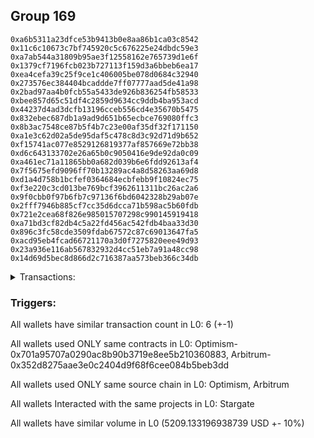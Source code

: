 ## Group 169

```0xac18ee009685cb6f9c7b20c61ab4626f9586bc2e
0xa6b5311a23dfce53b9413b0e8aa86b1ca03c8542
0x11c6c10673c7bf745920c5c676225e24dbdc59e3
0xa7ab544a31809b95ae3f12558162e765739d1e6f
0x1379cf7196fcb023b727113f159d3a6bbeb6ea17
0xea4cefa39c25f9ce1c406005be078d0684c32940
0x273576ec384404bcaddde7ff07777aad5de41a98
0x2bad97aa4b0fcb55a5433de926b836254fb58533
0xbee857d65c51df4c2859d9634cc9ddb4ba953acd
0x44237d4ad3dcfb13196cceb556cd4e35670b5475
0x832ebec687db1a9ad9d651b65ecbce769080ffc3
0x8b3ac7548ce87b5f4b7c23e00af35df32f171150
0xa1e3c62d02a5de95daf5c478c8d3c92d71d9b652
0xf15741ac077e8529126819377af857669e72bb38
0xd6c643133702e26a65b0c9050416e9de92da0c09
0xa461ec71a11865bb0a682d039b6e6fdd92613af4
0x7f5675efd9096ff70b13289ac4a8d58263aa69d8
0xd1a4d758b1bcfef0364684ecbfebb9f10824ec75
0xf3e220c3cd013be769bcf3962611311bc26ac2a6
0x9f0cbb0f97b6fb7c97136f6bd6042328b29ab07e
0x2fff7946b885cf7cc35d6dcca71b598ac5b60fdb
0x721e2cea68f826e985015707298c990145919418
0xa71bd3cf82db4c5a22fd456ac542fdb4baa33d30
0x896c3fc58cde3509fdab67572c87c69013647fa5
0xacd95eb4fcad66721170a3d0f7275820eee49d93
0x23a936e116ab567832932d4cc51eb7a91a48cc98
0x14d69d5bec8d866d2c716387aa573beb366c34db
```
<details>
<summary>Transactions:</summary>

Hashes: 

Wallet: 0xac18ee009685cb6f9c7b20c61ab4626f9586bc2e

       Hash: 0xd638a086074e1be15432ed496551f80e76c6d51cba5961a0bab68d7527fbaa2e
         - source chain: Optimism
         - destination chain: Arbitrum
         - project: Stargate
         - contract: 0x701a95707a0290ac8b90b3719e8ee5b210360883
         - value USD: 1233.402521094
       Hash: 0xee908d13c97acc3295d3d136a8340f16401be3689a9f8fd3caee92945e16e496
         - source chain: Optimism
         - destination chain: Polygon
         - project: Stargate
         - contract: 0x701a95707a0290ac8b90b3719e8ee5b210360883
         - value USD: 1148.744646684
       Hash: 0x1df433ee23c978375fd4cce024a34162eae8ee8c97bd949358b3a6d8dad070bc
         - source chain: Optimism
         - destination chain: Avalanche
         - project: Stargate
         - contract: 0x701a95707a0290ac8b90b3719e8ee5b210360883
         - value USD: 1029.949247931
       Hash: 0x445214419e81d87c23691ab51a2b4d7f3c3a48e113790cbbab7fc7a9ecbe5f0a
         - source chain: Arbitrum
         - destination chain: Avalanche
         - project: Stargate
         - contract: 0x352d8275aae3e0c2404d9f68f6cee084b5beb3dd
         - value USD: 940.492897483
       Hash: 0xfe0bde8b391c0d1eab4375eb93be01bb3a8ad825a16689ae0fc1b62857edb591
         - source chain: Arbitrum
         - destination chain: Polygon
         - project: Stargate
         - contract: 0x352d8275aae3e0c2404d9f68f6cee084b5beb3dd
         - value USD: 856.523613463
       Hash: 0xb748f5a07992ade3123a29816dd8f97b6bf5b48847a7a620e907d947a0629c49
         - source chain: Arbitrum
         - destination chain: Linea
         - project: Stargate
         - contract: 0x352d8275aae3e0c2404d9f68f6cee084b5beb3dd
         - value USD: 0.02027028374
Wallet: 0xa6b5311a23dfce53b9413b0e8aa86b1ca03c8542

       Hash:0x507ead40c61ff75ca7dc957ed9adaf38b0d5740b4c0f1e39ddf68156276395a1
         - source chain: Optimism
         - destination chain: Arbitrum
         - project: Stargate
         - contract: 0x701a95707a0290ac8b90b3719e8ee5b210360883
         - value USD: 1232.403005275
       Hash:0x6099073d6c8259b69109c41172515ff9be5e3455bd6dc00bd1fe7aab4c06181a
         - source chain: Optimism
         - destination chain: Polygon
         - project: Stargate
         - contract: 0x701a95707a0290ac8b90b3719e8ee5b210360883
         - value USD: 1147.717365927
       Hash:0x174e5ed2b0b867b1ee946ef1fefc556994fde6ba553bc8c46782995ae40d8419
         - source chain: Optimism
         - destination chain: Avalanche
         - project: Stargate
         - contract: 0x701a95707a0290ac8b90b3719e8ee5b210360883
         - value USD: 1028.93253316
       Hash:0xcfbf20e87ce53953d240b429d149c8acd3f37b1f21c19c771f2492d87e75fca7
         - source chain: Arbitrum
         - destination chain: Avalanche
         - project: Stargate
         - contract: 0x352d8275aae3e0c2404d9f68f6cee084b5beb3dd
         - value USD: 940.492897483
       Hash:0xaa0996934b6ef42e88ce12257d69daf8ccf084ecf3dc72f2f9a80db44cb5770c
         - source chain: Arbitrum
         - destination chain: Polygon
         - project: Stargate
         - contract: 0x352d8275aae3e0c2404d9f68f6cee084b5beb3dd
         - value USD: 856.523613463
       Hash:0x1e54c84b65cb39406e83ec3cbac463fd18d6d71bd610a2ede8cee18360747316
         - source chain: Arbitrum
         - destination chain: Linea
         - project: Stargate
         - contract: 0x352d8275aae3e0c2404d9f68f6cee084b5beb3dd
         - value USD: 0.02027028374
Wallet: 0x11c6c10673c7bf745920c5c676225e24dbdc59e3

       Hash:0x75650db99d09d7615d985ccf69be62415ff1a7c5c4a7221591f2a0e061ab476e
         - source chain: Optimism
         - destination chain: Arbitrum
         - project: Stargate
         - contract: 0x701a95707a0290ac8b90b3719e8ee5b210360883
         - value USD: 1231.403489455
       Hash:0x8b331399171bab3a5ee95010c8cd5e4003961f38f146a9b3c2c863866a86e637
         - source chain: Optimism
         - destination chain: Polygon
         - project: Stargate
         - contract: 0x701a95707a0290ac8b90b3719e8ee5b210360883
         - value USD: 1146.707045655
       Hash:0x5740011e755d3b8bc6ead3b57a953710ca641add875fcda27b41e39abbe5b3bf
         - source chain: Optimism
         - destination chain: Avalanche
         - project: Stargate
         - contract: 0x701a95707a0290ac8b90b3719e8ee5b210360883
         - value USD: 1027.920191816
       Hash:0xcbcdd742196ba41f6d9d0e8d44861f4adb306f89b38c92ca1bdcc949f3693584
         - source chain: Arbitrum
         - destination chain: Avalanche
         - project: Stargate
         - contract: 0x352d8275aae3e0c2404d9f68f6cee084b5beb3dd
         - value USD: 939.493436381
       Hash:0x08aa89f06c01f2e1bf0bfb4b117443ab621976aee4cab884fcaa3117046dd96e
         - source chain: Arbitrum
         - destination chain: Polygon
         - project: Stargate
         - contract: 0x352d8275aae3e0c2404d9f68f6cee084b5beb3dd
         - value USD: 855.52416934
       Hash:0x326f9ba7d68318482f9444d063c2b5505ee7c5f8a5e121ef517f7a0cce38d593
         - source chain: Arbitrum
         - destination chain: Linea
         - project: Stargate
         - contract: 0x352d8275aae3e0c2404d9f68f6cee084b5beb3dd
         - value USD: 0.02027028374
Wallet: 0xa7ab544a31809b95ae3f12558162e765739d1e6f

       Hash:0xfca2c498d233c15ee93b26b307ab733ab3edc0b17580682523901a42655f5b3b
         - source chain: Optimism
         - destination chain: Arbitrum
         - project: Stargate
         - contract: 0x701a95707a0290ac8b90b3719e8ee5b210360883
         - value USD: 1230.403973636
       Hash:0x1d8cedc393552963aad498070ff6f8bd8558018cb2895915ed5faf5789bf4aca
         - source chain: Optimism
         - destination chain: Polygon
         - project: Stargate
         - contract: 0x701a95707a0290ac8b90b3719e8ee5b210360883
         - value USD: 1148.707179784
       Hash:0x5531553fd7f3de4435fd47a064cab7a394906137461da033379f482dfbbeb7cc
         - source chain: Optimism
         - destination chain: Avalanche
         - project: Stargate
         - contract: 0x701a95707a0290ac8b90b3719e8ee5b210360883
         - value USD: 1026.908161431
       Hash:0x556451cce63f65c56dddb8bc00cd1834b6c9df44318bbb3c310fa58f7835c78a
         - source chain: Arbitrum
         - destination chain: Avalanche
         - project: Stargate
         - contract: 0x352d8275aae3e0c2404d9f68f6cee084b5beb3dd
         - value USD: 938.493975278
       Hash:0x69f5744769b733ba30f4a1d48a26d84266e749ab1155e09631256b33d0cfd062
         - source chain: Arbitrum
         - destination chain: Polygon
         - project: Stargate
         - contract: 0x352d8275aae3e0c2404d9f68f6cee084b5beb3dd
         - value USD: 854.524725217
       Hash:0xb2e73a0fa8dbfab0e4dd324e1f961232179ec68d58b5ea48a3e09a6ebdc35a3e
         - source chain: Arbitrum
         - destination chain: Linea
         - project: Stargate
         - contract: 0x352d8275aae3e0c2404d9f68f6cee084b5beb3dd
         - value USD: 0.02027028374
Wallet: 0x1379cf7196fcb023b727113f159d3a6bbeb6ea17

       Hash:0x80416627369dd8e0d5d00d46caf88606adc2dddd0000bf7a18f82f192b037f75
         - source chain: Optimism
         - destination chain: Arbitrum
         - project: Stargate
         - contract: 0x701a95707a0290ac8b90b3719e8ee5b210360883
         - value USD: 1229.404457817
       Hash:0xf8d9d8395822cd8013a39bc97e9958d6204ced1ad35a1708863536864fe6f2b4
         - source chain: Optimism
         - destination chain: Polygon
         - project: Stargate
         - contract: 0x701a95707a0290ac8b90b3719e8ee5b210360883
         - value USD: 1146.668465975
       Hash:0xf62da53b078752f0a3e708cf6603ebd630f9dc464274dd8c736074ae420ac5e1
         - source chain: Optimism
         - destination chain: Avalanche
         - project: Stargate
         - contract: 0x701a95707a0290ac8b90b3719e8ee5b210360883
         - value USD: 1025.892201561
       Hash:0xd95a84b7c9b084e2745b96e3ed5bc0be537def8e1fa9b976d6f32adc93bad010
         - source chain: Arbitrum
         - destination chain: Avalanche
         - project: Stargate
         - contract: 0x352d8275aae3e0c2404d9f68f6cee084b5beb3dd
         - value USD: 938.493975278
       Hash:0xf551f87ce76c2263982cd0adc7f3588fe9b66135d145ff26588793f9591c8367
         - source chain: Arbitrum
         - destination chain: Polygon
         - project: Stargate
         - contract: 0x352d8275aae3e0c2404d9f68f6cee084b5beb3dd
         - value USD: 854.524725217
       Hash:0x268c89a55b96a9ff940e5e003060077e30d890ce1ec3f750c4ba838620f4617b
         - source chain: Arbitrum
         - destination chain: Linea
         - project: Stargate
         - contract: 0x352d8275aae3e0c2404d9f68f6cee084b5beb3dd
         - value USD: 0.02027028374
Wallet: 0xea4cefa39c25f9ce1c406005be078d0684c32940

       Hash:0x3fa3d896b8f8eb258c21c335ea124cb64701ffb92e77d5b5dfd0d4a0f659c630
         - source chain: Optimism
         - destination chain: Arbitrum
         - project: Stargate
         - contract: 0x701a95707a0290ac8b90b3719e8ee5b210360883
         - value USD: 1229.404457817
       Hash:0xad319d40e4c2a2c042e0b766893e2d61e44a2dc6b018e981aa551835c0cd2acf
         - source chain: Optimism
         - destination chain: Polygon
         - project: Stargate
         - contract: 0x701a95707a0290ac8b90b3719e8ee5b210360883
         - value USD: 1145.653031439
       Hash:0xa818669450cb40ae7dc7d35ab379e5989c2fc891461a8c08fa6fd3ac65406df4
         - source chain: Optimism
         - destination chain: Avalanche
         - project: Stargate
         - contract: 0x701a95707a0290ac8b90b3719e8ee5b210360883
         - value USD: 1024.865673075
       Hash:0x3648161b45970ebd1ea5926f66492352afe90264835cb442b710a64ac0ab9e71
         - source chain: Arbitrum
         - destination chain: Avalanche
         - project: Stargate
         - contract: 0x352d8275aae3e0c2404d9f68f6cee084b5beb3dd
         - value USD: 937.494514175
       Hash:0xffbd92c107e508569da4bda7a7a4e7ce175255c2392af76a81e40ed24898e263
         - source chain: Arbitrum
         - destination chain: Polygon
         - project: Stargate
         - contract: 0x352d8275aae3e0c2404d9f68f6cee084b5beb3dd
         - value USD: 853.525281094
       Hash:0x1f331f9dccbf66f17cd2a9423cca8ae847e63be0191ad29695aa7fcccf62abf9
         - source chain: Arbitrum
         - destination chain: Linea
         - project: Stargate
         - contract: 0x352d8275aae3e0c2404d9f68f6cee084b5beb3dd
         - value USD: 0.02027028374
Wallet: 0x273576ec384404bcaddde7ff07777aad5de41a98

       Hash:0x03532b3e97f985c5422402465303ab9f3530513ae17179a0470bc360baa5cb88
         - source chain: Optimism
         - destination chain: Arbitrum
         - project: Stargate
         - contract: 0x701a95707a0290ac8b90b3719e8ee5b210360883
         - value USD: 1228.404941997
       Hash:0x0f59bd8c6c176ad27f13e7703df58493131887f8801de69f3ce24b5f0844abae
         - source chain: Optimism
         - destination chain: Polygon
         - project: Stargate
         - contract: 0x701a95707a0290ac8b90b3719e8ee5b210360883
         - value USD: 1144.619451253
       Hash:0x701c014e561962ff6b7631a8482ced9ec3c2b4cd1538b9479a542ca7d552bfff
         - source chain: Optimism
         - destination chain: Avalanche
         - project: Stargate
         - contract: 0x701a95707a0290ac8b90b3719e8ee5b210360883
         - value USD: 1023.853526706
       Hash:0xe5807a73c216891e5c4825833925ed8de4f3a2f42108b6902312dce562071be4
         - source chain: Arbitrum
         - destination chain: Avalanche
         - project: Stargate
         - contract: 0x352d8275aae3e0c2404d9f68f6cee084b5beb3dd
         - value USD: 936.452517472
       Hash:0x88e3ab0cefb47dea4742417ca563df2df2483a789654d0ccf191f5178bfd034e
         - source chain: Arbitrum
         - destination chain: Polygon
         - project: Stargate
         - contract: 0x352d8275aae3e0c2404d9f68f6cee084b5beb3dd
         - value USD: 852.430801314
       Hash:0x36349b0f3afa5cfa991305e259277f6d9080d0e79e9d6ebd3d8835c0d1baea09
         - source chain: Arbitrum
         - destination chain: Linea
         - project: Stargate
         - contract: 0x352d8275aae3e0c2404d9f68f6cee084b5beb3dd
         - value USD: 0.02027028374
Wallet: 0x2bad97aa4b0fcb55a5433de926b836254fb58533

       Hash:0x343e341c6d21ee61418d43770d56cedbd0bc127178568373188a312d15ccb3c0
         - source chain: Optimism
         - destination chain: Arbitrum
         - project: Stargate
         - contract: 0x701a95707a0290ac8b90b3719e8ee5b210360883
         - value USD: 1227.405426178
       Hash:0x1640435552ce8bd91100676be94a6320dcb1e2f6fee0747130877d46cd2073e4
         - source chain: Optimism
         - destination chain: Polygon
         - project: Stargate
         - contract: 0x701a95707a0290ac8b90b3719e8ee5b210360883
         - value USD: 1142.590706523
       Hash:0x800d21ca564c2d6bc675aed801e175906cba7138d52b2d0b03b5b5964a1df7fb
         - source chain: Optimism
         - destination chain: Avalanche
         - project: Stargate
         - contract: 0x701a95707a0290ac8b90b3719e8ee5b210360883
         - value USD: 1022.840865403
       Hash:0xaaf4270b49493b11aa6320dc49c0fac613c7a2731b9142cc75fd6193f6b72e19
         - source chain: Arbitrum
         - destination chain: Avalanche
         - project: Stargate
         - contract: 0x352d8275aae3e0c2404d9f68f6cee084b5beb3dd
         - value USD: 936.445534046
       Hash:0xa4969a361f8682645899ed23e5e924d2237e22b2c090a18964ce78748d2cb21d
         - source chain: Arbitrum
         - destination chain: Polygon
         - project: Stargate
         - contract: 0x352d8275aae3e0c2404d9f68f6cee084b5beb3dd
         - value USD: 852.430801314
       Hash:0x85d15a9c50b23a52337cc8486c54e50ba97ca4761cf43016e4e5022418262b38
         - source chain: Arbitrum
         - destination chain: Base
         - project: Stargate
         - contract: 0x352d8275aae3e0c2404d9f68f6cee084b5beb3dd
         - value USD: 0.02027028374
Wallet: 0xbee857d65c51df4c2859d9634cc9ddb4ba953acd

       Hash:0x60a600ce1bdc2748994d1d0cd90d3cf48e333189c88763acfe2929236374dcdf
         - source chain: Optimism
         - destination chain: Arbitrum
         - project: Stargate
         - contract: 0x701a95707a0290ac8b90b3719e8ee5b210360883
         - value USD: 1226.405910359
       Hash:0xbe92ef9a995baf4d1380f40cba56f95b2cd3c3e75e6ccd9763bfe68f5b27394e
         - source chain: Optimism
         - destination chain: Polygon
         - project: Stargate
         - contract: 0x701a95707a0290ac8b90b3719e8ee5b210360883
         - value USD: 1141.550025474
       Hash:0xd70e14ca87e3cd617b462dfe8727b83830f0e27f28e2b1b3fe251184bc5326ce
         - source chain: Optimism
         - destination chain: Avalanche
         - project: Stargate
         - contract: 0x701a95707a0290ac8b90b3719e8ee5b210360883
         - value USD: 1021.806274975
       Hash:0xb2588429d14bd43aef981a292c170c19519cd073f447aab87dcd9fb057d93c20
         - source chain: Arbitrum
         - destination chain: Avalanche
         - project: Stargate
         - contract: 0x352d8275aae3e0c2404d9f68f6cee084b5beb3dd
         - value USD: 935.443469784
       Hash:0xe220380372ea668435a429f5b556ed606529020a8613eef09938c173c762b5a7
         - source chain: Arbitrum
         - destination chain: Polygon
         - project: Stargate
         - contract: 0x352d8275aae3e0c2404d9f68f6cee084b5beb3dd
         - value USD: 851.431468604
       Hash:0x24fb5610dab1e749e1cd34822219737d0cb5062f6a96afef1508f1f7618377a7
         - source chain: Arbitrum
         - destination chain: Base
         - project: Stargate
         - contract: 0x352d8275aae3e0c2404d9f68f6cee084b5beb3dd
         - value USD: 0.02027028374
Wallet: 0x44237d4ad3dcfb13196cceb556cd4e35670b5475

       Hash:0xf666abce5dc687a9dae9b19a06cd88d99bca4243f2202ec7e1918ec15f364a3e
         - source chain: Optimism
         - destination chain: Arbitrum
         - project: Stargate
         - contract: 0x701a95707a0290ac8b90b3719e8ee5b210360883
         - value USD: 1225.406394539
       Hash:0x0a95be4ee4e7079f64991be77cbfbca74cb1e1caa58b16792f53e5475136afb7
         - source chain: Optimism
         - destination chain: Polygon
         - project: Stargate
         - contract: 0x701a95707a0290ac8b90b3719e8ee5b210360883
         - value USD: 1139.529281873
       Hash:0x68f50dbbd333cb138474eb4e53c4ea6fe4cfce3da21891107e7e203276c2e0dc
         - source chain: Optimism
         - destination chain: Avalanche
         - project: Stargate
         - contract: 0x701a95707a0290ac8b90b3719e8ee5b210360883
         - value USD: 1020.802870459
       Hash:0xac3a1f5c057782842e8b449d61bb57f75dbb307ed372dc060a7bc0502eebcaf1
         - source chain: Arbitrum
         - destination chain: Avalanche
         - project: Stargate
         - contract: 0x352d8275aae3e0c2404d9f68f6cee084b5beb3dd
         - value USD: 934.440070441
       Hash:0xb1be1c2cf111388d88259b6b7d974969321757e73f77f131e1b1543234349ff0
         - source chain: Arbitrum
         - destination chain: Polygon
         - project: Stargate
         - contract: 0x352d8275aae3e0c2404d9f68f6cee084b5beb3dd
         - value USD: 851.431468604
       Hash:0x4b47c54f646fa2d4b5921c1a31c895491debfda87db22272ccb689bc9d91f8e4
         - source chain: Arbitrum
         - destination chain: Linea
         - project: Stargate
         - contract: 0x352d8275aae3e0c2404d9f68f6cee084b5beb3dd
         - value USD: 0.02027028374
Wallet: 0x832ebec687db1a9ad9d651b65ecbce769080ffc3

       Hash:0x24dfb41476d547bef98fb55fcffce65e0a6bbc52c35bf60c78e2ec52a2beb159
         - source chain: Optimism
         - destination chain: Arbitrum
         - project: Stargate
         - contract: 0x701a95707a0290ac8b90b3719e8ee5b210360883
         - value USD: 1224.40687872
       Hash:0xd36beebccfe7b0dbdcad696f6e9923b508fae29cf48b53b20cda3dc9b4de600f
         - source chain: Optimism
         - destination chain: Polygon
         - project: Stargate
         - contract: 0x701a95707a0290ac8b90b3719e8ee5b210360883
         - value USD: 1138.514829808
       Hash:0xd99639c96c0c4a656dfdda0c16f5e9e76f63a9237146f1aef34d8fed5672db51
         - source chain: Optimism
         - destination chain: Avalanche
         - project: Stargate
         - contract: 0x701a95707a0290ac8b90b3719e8ee5b210360883
         - value USD: 1019.795671441
       Hash:0xdfb2b8428550de72f8926bbd363021cfc87c191d0d67fa0cb506c88b8c333dc9
         - source chain: Arbitrum
         - destination chain: Avalanche
         - project: Stargate
         - contract: 0x352d8275aae3e0c2404d9f68f6cee084b5beb3dd
         - value USD: 934.43859035
       Hash:0xdd4596e07ae15e9fb9de3bf19756a7754952dba930370c99eec4f437590cd9f2
         - source chain: Arbitrum
         - destination chain: Polygon
         - project: Stargate
         - contract: 0x352d8275aae3e0c2404d9f68f6cee084b5beb3dd
         - value USD: 850.432135895
       Hash:0x4747f1ebe5086b661a117f770cccb4db0db311aa1edc17953d39ebc88850e5e7
         - source chain: Arbitrum
         - destination chain: Base
         - project: Stargate
         - contract: 0x352d8275aae3e0c2404d9f68f6cee084b5beb3dd
         - value USD: 1.842770879
Wallet: 0x8b3ac7548ce87b5f4b7c23e00af35df32f171150

       Hash:0xfe886a70e72c82855f57e7bd6b36fd96787cb30fd7a59c581e5861b9fd388625
         - source chain: Optimism
         - destination chain: Arbitrum
         - project: Stargate
         - contract: 0x701a95707a0290ac8b90b3719e8ee5b210360883
         - value USD: 1224.40687872
       Hash:0xe68f7257bfa90af066620198c1adf7038fbecb364bccdae431e4d6c9b1f9e17c
         - source chain: Optimism
         - destination chain: Polygon
         - project: Stargate
         - contract: 0x701a95707a0290ac8b90b3719e8ee5b210360883
         - value USD: 1137.491682869
       Hash:0x1be3c53675bb0e9fdd86c445fee6ca66db0bd4b7f6745c16c9ffe4b96eb33af1
         - source chain: Optimism
         - destination chain: Avalanche
         - project: Stargate
         - contract: 0x701a95707a0290ac8b90b3719e8ee5b210360883
         - value USD: 1017.79138308
       Hash:0xfcaa1ca027a1ad86cc7fa373c698e1bfcd7f90b4194dca9c48892d17f0f2e6cf
         - source chain: Arbitrum
         - destination chain: Avalanche
         - project: Stargate
         - contract: 0x352d8275aae3e0c2404d9f68f6cee084b5beb3dd
         - value USD: 933.430061693
       Hash:0x8131c5320a5d7d6cbd693277e10027f6c1f8110dbc81ede6d47b92831d321643
         - source chain: Arbitrum
         - destination chain: Polygon
         - project: Stargate
         - contract: 0x352d8275aae3e0c2404d9f68f6cee084b5beb3dd
         - value USD: 849.432803185
       Hash:0x68798b0ad6f17ab804ef2cc8e7d0d42431498289f890d205b93eafddfabb7ef6
         - source chain: Arbitrum
         - destination chain: Linea
         - project: Stargate
         - contract: 0x352d8275aae3e0c2404d9f68f6cee084b5beb3dd
         - value USD: 0.4095046398
Wallet: 0xa1e3c62d02a5de95daf5c478c8d3c92d71d9b652

       Hash:0xd8c880d3409c9e42ef7540d107b491f95aa5f75ad10e2583ffd3c2cc40bad0eb
         - source chain: Optimism
         - destination chain: Arbitrum
         - project: Stargate
         - contract: 0x701a95707a0290ac8b90b3719e8ee5b210360883
         - value USD: 1223.407362901
       Hash:0x45113c943effad1dd195317884f362008a8f7aeeddaaf572f073febd24e490e7
         - source chain: Optimism
         - destination chain: Polygon
         - project: Stargate
         - contract: 0x701a95707a0290ac8b90b3719e8ee5b210360883
         - value USD: 1135.479514842
       Hash:0x2fb8672654394a91815a6213354d9780bd4c2d945e659ba218d8ea2c58f7b01b
         - source chain: Optimism
         - destination chain: Avalanche
         - project: Stargate
         - contract: 0x701a95707a0290ac8b90b3719e8ee5b210360883
         - value USD: 1016.789939308
       Hash:0xcb4857cf98e0a5435c9405ce187cc3c0e87c88c7e6942fbac569ab9326dd5e2c
         - source chain: Arbitrum
         - destination chain: Avalanche
         - project: Stargate
         - contract: 0x352d8275aae3e0c2404d9f68f6cee084b5beb3dd
         - value USD: 932.428237446
       Hash:0x683be4933955807d6f1f1c5631c9dba1a6e79d362780563ba0f0f012bbf9f5e2
         - source chain: Arbitrum
         - destination chain: Polygon
         - project: Stargate
         - contract: 0x352d8275aae3e0c2404d9f68f6cee084b5beb3dd
         - value USD: 849.432803185
       Hash:0x0bdf9825a24a592b65f82a03271a1cce0ef511c4200f8fe326d9a7938f72efa6
         - source chain: Arbitrum
         - destination chain: Linea
         - project: Stargate
         - contract: 0x352d8275aae3e0c2404d9f68f6cee084b5beb3dd
         - value USD: 0.8190092796
Wallet: 0xf15741ac077e8529126819377af857669e72bb38

       Hash:0x8a6dda6fbbaf57c2c0dac2a52e78e1a359d5e94b04be8f8233b1797581cc05c6
         - source chain: Optimism
         - destination chain: Arbitrum
         - project: Stargate
         - contract: 0x701a95707a0290ac8b90b3719e8ee5b210360883
         - value USD: 1222.407847081
       Hash:0x2aaa6a1404c38435a23fe296bcbfa5d7c72384a5532df8fb2ecc1a55f552acdc
         - source chain: Optimism
         - destination chain: Polygon
         - project: Stargate
         - contract: 0x701a95707a0290ac8b90b3719e8ee5b210360883
         - value USD: 1134.913318457
       Hash:0xdfdea278cf1a5012944abd2429f642741628e3d3ce00b195149b18b6767fba64
         - source chain: Optimism
         - destination chain: Avalanche
         - project: Stargate
         - contract: 0x701a95707a0290ac8b90b3719e8ee5b210360883
         - value USD: 1015.785005993
       Hash:0x5c2d674433fff587fdba8cebf5f5397897a029ca24dc3b9121992313898cfb80
         - source chain: Arbitrum
         - destination chain: Avalanche
         - project: Stargate
         - contract: 0x352d8275aae3e0c2404d9f68f6cee084b5beb3dd
         - value USD: 931.42249896
       Hash:0xae61083647457e3ac5d893303fc912a83f77b8ed62e63e0ef3718775ea7c7b03
         - source chain: Arbitrum
         - destination chain: Polygon
         - project: Stargate
         - contract: 0x352d8275aae3e0c2404d9f68f6cee084b5beb3dd
         - value USD: 848.433470475
       Hash:0xedc3d5ea92e52ae40467ea01adaba53398d9518215ab3288c40bffda931b9adf
         - source chain: Arbitrum
         - destination chain: Linea
         - project: Stargate
         - contract: 0x352d8275aae3e0c2404d9f68f6cee084b5beb3dd
         - value USD: 1.023761599
Wallet: 0xd6c643133702e26a65b0c9050416e9de92da0c09

       Hash:0x920f4b665ef733a70403165bdbc154d8aa301264c6e7b4d5ce387a5e6c6cf7d4
         - source chain: Optimism
         - destination chain: Arbitrum
         - project: Stargate
         - contract: 0x701a95707a0290ac8b90b3719e8ee5b210360883
         - value USD: 1221.408331262
       Hash:0x75095a8fc5d46d4f73b47120385c7ce1098481574ed9996ef8ea749d5468e923
         - source chain: Optimism
         - destination chain: Polygon
         - project: Stargate
         - contract: 0x701a95707a0290ac8b90b3719e8ee5b210360883
         - value USD: 1133.871631878
       Hash:0xd8293db4cfbafa33e0736c3a7b31b72c78dab215fd7337aaebb7fad90ba40472
         - source chain: Optimism
         - destination chain: Avalanche
         - project: Stargate
         - contract: 0x701a95707a0290ac8b90b3719e8ee5b210360883
         - value USD: 1014.781159536
       Hash:0x9f96b6663699f61c72c186b6376b176ffe164c1bdc56f453bea231fcc5140964
         - source chain: Arbitrum
         - destination chain: Avalanche
         - project: Stargate
         - contract: 0x352d8275aae3e0c2404d9f68f6cee084b5beb3dd
         - value USD: 931.408349095
       Hash:0x194c159c20acdd99bf0884ca7d14d3e1aed785974e73828a15d3b9018175ae28
         - source chain: Arbitrum
         - destination chain: Polygon
         - project: Stargate
         - contract: 0x352d8275aae3e0c2404d9f68f6cee084b5beb3dd
         - value USD: 848.433470475
       Hash:0xe7cc13b231d1964c5ffc104db8ff7b7b763ba7c20eabe746bea7a960b0b09d91
         - source chain: Arbitrum
         - destination chain: Linea
         - project: Stargate
         - contract: 0x352d8275aae3e0c2404d9f68f6cee084b5beb3dd
         - value USD: 0.2047523199
Wallet: 0xa461ec71a11865bb0a682d039b6e6fdd92613af4

       Hash:0x0d5a6950af1203fbf2f83000cfdc9d39ad5e43ca0f458b036d7c87d7d9fbe996
         - source chain: Optimism
         - destination chain: Arbitrum
         - project: Stargate
         - contract: 0x701a95707a0290ac8b90b3719e8ee5b210360883
         - value USD: 1220.408815442
       Hash:0x622205eebb2bb2bc64eefa6e228c3e64927bd9dfec436cf0173f6da2358fd23d
         - source chain: Optimism
         - destination chain: Polygon
         - project: Stargate
         - contract: 0x701a95707a0290ac8b90b3719e8ee5b210360883
         - value USD: 1131.818208063
       Hash:0x5bfd70df0232f009f87169f2d4639f9f859ec2c2bf28c31aecdd0e0f6a43da50
         - source chain: Optimism
         - destination chain: Avalanche
         - project: Stargate
         - contract: 0x701a95707a0290ac8b90b3719e8ee5b210360883
         - value USD: 1013.776211223
       Hash:0x548f5b228a92e540d998e2eedbaf6c31a5a184b7e8a681adc259fd5be285e966
         - source chain: Arbitrum
         - destination chain: Avalanche
         - project: Stargate
         - contract: 0x352d8275aae3e0c2404d9f68f6cee084b5beb3dd
         - value USD: 930.405197767
       Hash:0x22500e9e997b07f8ee1959ae66de04b4c4c24a8e0f88139dccc313d92c3ba0e5
         - source chain: Arbitrum
         - destination chain: Polygon
         - project: Stargate
         - contract: 0x352d8275aae3e0c2404d9f68f6cee084b5beb3dd
         - value USD: 847.434137766
       Hash:0xc394c11a7217c3367dc18fec5f07a5c52436ca227e0329f9a9a54e6f8d8c10f9
         - source chain: Arbitrum
         - destination chain: Base
         - project: Stargate
         - contract: 0x352d8275aae3e0c2404d9f68f6cee084b5beb3dd
         - value USD: 0.002047523199
Wallet: 0x7f5675efd9096ff70b13289ac4a8d58263aa69d8

       Hash:0x6917f06e77bc06590ddd4793eacb8950656d49c8053421001dde3eb450046c3a
         - source chain: Optimism
         - destination chain: Arbitrum
         - project: Stargate
         - contract: 0x701a95707a0290ac8b90b3719e8ee5b210360883
         - value USD: 1219.409299623
       Hash:0xf887c6b91ac4c2a0c561f46d9d8c46f823e7c13d8387db64a5f14af25ff4bb9c
         - source chain: Optimism
         - destination chain: Polygon
         - project: Stargate
         - contract: 0x701a95707a0290ac8b90b3719e8ee5b210360883
         - value USD: 1130.773771566
       Hash:0xd2387d9dd51f5f359006f24d9d935c90d9972d812af4c352f1149a03a69b2cd0
         - source chain: Optimism
         - destination chain: Avalanche
         - project: Stargate
         - contract: 0x701a95707a0290ac8b90b3719e8ee5b210360883
         - value USD: 1011.769437187
       Hash:0x6920fa4a5c3e246e4ebb4fdac0a8dd0590ddfeffb6409dbc3cf596e32fa2581c
         - source chain: Arbitrum
         - destination chain: Avalanche
         - project: Stargate
         - contract: 0x352d8275aae3e0c2404d9f68f6cee084b5beb3dd
         - value USD: 929.400964372
       Hash:0xc8bd8ac5c9528c4c57e163602248d9d47d1fb06991124fafe0b6490a9d5f8902
         - source chain: Arbitrum
         - destination chain: Polygon
         - project: Stargate
         - contract: 0x352d8275aae3e0c2404d9f68f6cee084b5beb3dd
         - value USD: 846.434805056
       Hash:0x3f8edd623efb4d33a20e6ce8161c18fff8bc968a0796679649e1a8ce0873bbf4
         - source chain: Arbitrum
         - destination chain: Linea
         - project: Stargate
         - contract: 0x352d8275aae3e0c2404d9f68f6cee084b5beb3dd
         - value USD: 0.2047523199
Wallet: 0xd1a4d758b1bcfef0364684ecbfebb9f10824ec75

       Hash:0x02ce752c9a4e2c966a3390141953bd766d61de6ad976766736a7c07e8f31389b
         - source chain: Optimism
         - destination chain: Arbitrum
         - project: Stargate
         - contract: 0x701a95707a0290ac8b90b3719e8ee5b210360883
         - value USD: 1219.409299623
       Hash:0x00f2e4bf01cec7ede1ecec91c7a4b5685e95ad1c8a2c6804913ac96e66380b9c
         - source chain: Optimism
         - destination chain: Polygon
         - project: Stargate
         - contract: 0x701a95707a0290ac8b90b3719e8ee5b210360883
         - value USD: 1129.621710317
       Hash:0x49777bc5a9d9a2c86a188ef091a404f3828d2ec9ee000709883948bdf725ff3d
         - source chain: Optimism
         - destination chain: Avalanche
         - project: Stargate
         - contract: 0x701a95707a0290ac8b90b3719e8ee5b210360883
         - value USD: 1010.764297899
       Hash:0x7a79108cc3e95b6ba25f4a6b2985f93436c1f28493ee24e181aa8c577f06fb95
         - source chain: Arbitrum
         - destination chain: Avalanche
         - project: Stargate
         - contract: 0x352d8275aae3e0c2404d9f68f6cee084b5beb3dd
         - value USD: 928.3938198
       Hash:0x24ebc7b2ae7ec8236cf6e356ceba918f420e13b42e1d1e77abf3e912b897f437
         - source chain: Arbitrum
         - destination chain: Polygon
         - project: Stargate
         - contract: 0x352d8275aae3e0c2404d9f68f6cee084b5beb3dd
         - value USD: 846.434805056
       Hash:0x30608121ba257723160f8eee8cfd02f290128fc6c49ea92ef5d15e12276fb745
         - source chain: Arbitrum
         - destination chain: Base
         - project: Stargate
         - contract: 0x352d8275aae3e0c2404d9f68f6cee084b5beb3dd
         - value USD: 1.023761599
Wallet: 0xf3e220c3cd013be769bcf3962611311bc26ac2a6

       Hash:0x8ed1033c2146010c02ebd94124fbdcc44a0e6a3f99743e611908f4ef4f095e76
         - source chain: Optimism
         - destination chain: Arbitrum
         - project: Stargate
         - contract: 0x701a95707a0290ac8b90b3719e8ee5b210360883
         - value USD: 1218.409783804
       Hash:0x609ce4fe8193f9d5ab8c9d026cdd342d8082d90c97edb03f6517a4ba8ce78e5b
         - source chain: Optimism
         - destination chain: Polygon
         - project: Stargate
         - contract: 0x701a95707a0290ac8b90b3719e8ee5b210360883
         - value USD: 1128.475158928
       Hash:0x49bc5c885ee284b4a372ede059c869c86d7aab26604cf69a7e7539dbe908913d
         - source chain: Optimism
         - destination chain: Avalanche
         - project: Stargate
         - contract: 0x701a95707a0290ac8b90b3719e8ee5b210360883
         - value USD: 1009.762571164
       Hash:0xb5a073c95f99897fdd76bda8bb8771765a2ec6108cb75b996228d35f2a6879c9
         - source chain: Arbitrum
         - destination chain: Avalanche
         - project: Stargate
         - contract: 0x352d8275aae3e0c2404d9f68f6cee084b5beb3dd
         - value USD: 928.390168577
       Hash:0x5b2b3e8c78d5261ca8ddf5ef10626ecd2f9855b0e25bb8d7cdeabba965c7a90b
         - source chain: Arbitrum
         - destination chain: Polygon
         - project: Stargate
         - contract: 0x352d8275aae3e0c2404d9f68f6cee084b5beb3dd
         - value USD: 845.435472347
       Hash:0x8578ad37a161b6871b6d2ac3ca4c71d2f7eee505c7aede3ef242818fc45522c7
         - source chain: Arbitrum
         - destination chain: Linea
         - project: Stargate
         - contract: 0x352d8275aae3e0c2404d9f68f6cee084b5beb3dd
         - value USD: 0.2047523199
Wallet: 0x9f0cbb0f97b6fb7c97136f6bd6042328b29ab07e

       Hash:0x0e34812d78d4618e87344698d1645116ebcac66531c590cc16609ae0b4dc27ed
         - source chain: Optimism
         - destination chain: Arbitrum
         - project: Stargate
         - contract: 0x701a95707a0290ac8b90b3719e8ee5b210360883
         - value USD: 1217.410267984
       Hash:0x9931c25b2c7a964f5f69696c698b2fbb9c0d6533d5e4434ccefc29be45d553a5
         - source chain: Optimism
         - destination chain: Polygon
         - project: Stargate
         - contract: 0x701a95707a0290ac8b90b3719e8ee5b210360883
         - value USD: 1126.452754148
       Hash:0xa879cbf83078730ecadbfdef3ba92681094feddb2382e449b8100ca0baa3d7d6
         - source chain: Optimism
         - destination chain: Avalanche
         - project: Stargate
         - contract: 0x701a95707a0290ac8b90b3719e8ee5b210360883
         - value USD: 1008.750375801
       Hash:0x661b51e7ab8974c5e3fc3d3cecc5ecd8596460fc3f0acb3e599844f1c823f45d
         - source chain: Arbitrum
         - destination chain: Avalanche
         - project: Stargate
         - contract: 0x352d8275aae3e0c2404d9f68f6cee084b5beb3dd
         - value USD: 927.387102254
       Hash:0x9944079f9baa92bf6460c9e3154fb7373acee96f01ffd4a18b380f7517cb54f2
         - source chain: Arbitrum
         - destination chain: Polygon
         - project: Stargate
         - contract: 0x352d8275aae3e0c2404d9f68f6cee084b5beb3dd
         - value USD: 845.435472347
       Hash:0xd74f4e8579d27e1cb69048414efd1c817229bacf143706a66fa529c25a675304
         - source chain: Arbitrum
         - destination chain: Linea
         - project: Stargate
         - contract: 0x352d8275aae3e0c2404d9f68f6cee084b5beb3dd
         - value USD: 0.02047523199
Wallet: 0x2fff7946b885cf7cc35d6dcca71b598ac5b60fdb

       Hash:0x8d386df373b5f78f8bffb636ea9f2af607090c69fffdbfc163c7410cc8b8e7bb
         - source chain: Optimism
         - destination chain: Arbitrum
         - project: Stargate
         - contract: 0x701a95707a0290ac8b90b3719e8ee5b210360883
         - value USD: 1216.410752165
       Hash:0x6d2eb4e34d740930b0935e80253dbd957946b47fe10a19ab5478e2f4e592420c
         - source chain: Optimism
         - destination chain: Polygon
         - project: Stargate
         - contract: 0x701a95707a0290ac8b90b3719e8ee5b210360883
         - value USD: 1125.420069215
       Hash:0x4956a3f83660680ee9e76b3152c4b7cd0e29e9eb50a45f58208661fcb29a6ecf
         - source chain: Optimism
         - destination chain: Avalanche
         - project: Stargate
         - contract: 0x701a95707a0290ac8b90b3719e8ee5b210360883
         - value USD: 1007.741154048
       Hash:0x7ee5c2e47b58b587daaf84ad4be068920f5e603e304a8ccc7f79a09f4e1c030e
         - source chain: Arbitrum
         - destination chain: Avalanche
         - project: Stargate
         - contract: 0x352d8275aae3e0c2404d9f68f6cee084b5beb3dd
         - value USD: 926.382907862
       Hash:0x99fb11575f9d4afeb4578536cab830e03a81e8e5e7640f18e4bf4bd4e534ef56
         - source chain: Arbitrum
         - destination chain: Polygon
         - project: Stargate
         - contract: 0x352d8275aae3e0c2404d9f68f6cee084b5beb3dd
         - value USD: 844.436139637
       Hash:0xe3810723020e19e2cf4ebb2e856f39c3711f84fecb23013df68d54e76fdfe92c
         - source chain: Arbitrum
         - destination chain: Linea
         - project: Stargate
         - contract: 0x352d8275aae3e0c2404d9f68f6cee084b5beb3dd
         - value USD: 0.02047523199
Wallet: 0x721e2cea68f826e985015707298c990145919418

       Hash:0xf06b8238c9c2d6608d26f5b5cbdf6f1e8d6f3ce858d2bc5ac8a4fab76e25d6c8
         - source chain: Optimism
         - destination chain: Arbitrum
         - project: Stargate
         - contract: 0x701a95707a0290ac8b90b3719e8ee5b210360883
         - value USD: 1215.411236346
       Hash:0x3c0f350d730f28495a68fdeffffe3ea69b3b1c250477ef8bbfce2c5e1298508d
         - source chain: Optimism
         - destination chain: Polygon
         - project: Stargate
         - contract: 0x701a95707a0290ac8b90b3719e8ee5b210360883
         - value USD: 1123.203639324
       Hash:0x5da50c80ccc176b9b51a1f681756140327721748e317c682eeddb4ad68728873
         - source chain: Optimism
         - destination chain: Avalanche
         - project: Stargate
         - contract: 0x701a95707a0290ac8b90b3719e8ee5b210360883
         - value USD: 1005.741382095
       Hash:0xac34851a0af71480673c26dcd3e12432452ca24450e3d4f69ce396a3fe3f0897
         - source chain: Arbitrum
         - destination chain: Avalanche
         - project: Stargate
         - contract: 0x352d8275aae3e0c2404d9f68f6cee084b5beb3dd
         - value USD: 925.377140374
       Hash:0x01fa96e0ae9693aab531362c56e381bca5d01719319d726d68995867736ca97e
         - source chain: Arbitrum
         - destination chain: Polygon
         - project: Stargate
         - contract: 0x352d8275aae3e0c2404d9f68f6cee084b5beb3dd
         - value USD: 843.436806927
       Hash:0x8370a7605c1f9f4a92ecacac86d1c6aff43719ea2ec8b847ad59e129e24a9bd6
         - source chain: Arbitrum
         - destination chain: Base
         - project: Stargate
         - contract: 0x352d8275aae3e0c2404d9f68f6cee084b5beb3dd
         - value USD: 0.02047523199
Wallet: 0xa71bd3cf82db4c5a22fd456ac542fdb4baa33d30

       Hash:0xa4ccf4d7acdff291c5de72e4743662e30a6154f12503d4f29ceaf0c9dfad2c51
         - source chain: Optimism
         - destination chain: Arbitrum
         - project: Stargate
         - contract: 0x701a95707a0290ac8b90b3719e8ee5b210360883
         - value USD: 1214.411720526
       Hash:0xcb49067da59b58bee402056825460c2f1148597f8de36c34ac9943b29e422d1e
         - source chain: Optimism
         - destination chain: Polygon
         - project: Stargate
         - contract: 0x701a95707a0290ac8b90b3719e8ee5b210360883
         - value USD: 1122.103202948
       Hash:0x89e86964911b1f78fa9318b12a0a42305797567e112a5235de716716a5f6b815
         - source chain: Optimism
         - destination chain: Avalanche
         - project: Stargate
         - contract: 0x701a95707a0290ac8b90b3719e8ee5b210360883
         - value USD: 1004.732609283
       Hash:0x99f03e9a306838a20bf999c2bc91243e2b1d5b366a21b4675dddaf40cc5296bd
         - source chain: Arbitrum
         - destination chain: Avalanche
         - project: Stargate
         - contract: 0x352d8275aae3e0c2404d9f68f6cee084b5beb3dd
         - value USD: 925.374486212
       Hash:0x67000e25591823d6a7f01159014160fc2519318fd63888d78c26c0f549221c0c
         - source chain: Arbitrum
         - destination chain: Polygon
         - project: Stargate
         - contract: 0x352d8275aae3e0c2404d9f68f6cee084b5beb3dd
         - value USD: 843.436806927
       Hash:0xca10a19e809b4604928f2ccd4b894ad4e2ac0bea0a7740cb443774ebddb43fb8
         - source chain: Arbitrum
         - destination chain: Linea
         - project: Stargate
         - contract: 0x352d8275aae3e0c2404d9f68f6cee084b5beb3dd
         - value USD: 0.02047523199
Wallet: 0x896c3fc58cde3509fdab67572c87c69013647fa5

       Hash:0x828f45569f3d7a4890488fd5f00566ae328b85d93df339fbd122b48ceeaf7604
         - source chain: Optimism
         - destination chain: Arbitrum
         - project: Stargate
         - contract: 0x701a95707a0290ac8b90b3719e8ee5b210360883
         - value USD: 1214.411720526
       Hash:0x80b674e824f34bda2a2daf44fe63408a8b8913c100baf818eda7f12a8363c92d
         - source chain: Optimism
         - destination chain: Polygon
         - project: Stargate
         - contract: 0x701a95707a0290ac8b90b3719e8ee5b210360883
         - value USD: 1120.549151408
       Hash:0x2f49ce8123f0a8645a223d8519f008a0255038ad7221211507a61aa6972620ca
         - source chain: Optimism
         - destination chain: Avalanche
         - project: Stargate
         - contract: 0x701a95707a0290ac8b90b3719e8ee5b210360883
         - value USD: 1003.729817688
       Hash:0x9113b12b3f47d2b6b6005892b81c82ced6bd680d38d532ac8d0aa1c4c3ed0412
         - source chain: Arbitrum
         - destination chain: Avalanche
         - project: Stargate
         - contract: 0x352d8275aae3e0c2404d9f68f6cee084b5beb3dd
         - value USD: 924.372206937
       Hash:0xdfc814b10f14d45f7d77f6cdada59426fbcec4d80ca6ee7731579c1a6f3f8b47
         - source chain: Arbitrum
         - destination chain: Polygon
         - project: Stargate
         - contract: 0x352d8275aae3e0c2404d9f68f6cee084b5beb3dd
         - value USD: 842.437474218
       Hash:0x7f4be359909ec7c6ed83c03c251d069a7746e12f1a27a24457fa91f91152a71c
         - source chain: Arbitrum
         - destination chain: Linea
         - project: Stargate
         - contract: 0x352d8275aae3e0c2404d9f68f6cee084b5beb3dd
         - value USD: 0.02047523199
Wallet: 0xacd95eb4fcad66721170a3d0f7275820eee49d93

       Hash:0x3085f46a8114c87ccc61aeb6dcfafa9362ba08a8f9e56666100d8292e090c357
         - source chain: Optimism
         - destination chain: Arbitrum
         - project: Stargate
         - contract: 0x701a95707a0290ac8b90b3719e8ee5b210360883
         - value USD: 1213.412204707
       Hash:0xc5d732698bdb05c2cbfe127960698e81b8e1249bbaad4068f8fca9ce2757bcd6
         - source chain: Optimism
         - destination chain: Polygon
         - project: Stargate
         - contract: 0x701a95707a0290ac8b90b3719e8ee5b210360883
         - value USD: 1118.50577888
       Hash:0xa29c5187f7119b70505c63c8fc1d5b713acfa6dc87e420b9a30661aede054800
         - source chain: Optimism
         - destination chain: Avalanche
         - project: Stargate
         - contract: 0x701a95707a0290ac8b90b3719e8ee5b210360883
         - value USD: 1002.696146138
       Hash:0x68c55afb11a76222cb402ef508323b6edede99e0b72950e369e68da1f9b3713a
         - source chain: Arbitrum
         - destination chain: Avalanche
         - project: Stargate
         - contract: 0x352d8275aae3e0c2404d9f68f6cee084b5beb3dd
         - value USD: 923.371352749
       Hash:0x7282eca0e1cc15b223c2afcf8fe14e6faf56e85112eade9bd5dc66620a204faa
         - source chain: Arbitrum
         - destination chain: Polygon
         - project: Stargate
         - contract: 0x352d8275aae3e0c2404d9f68f6cee084b5beb3dd
         - value USD: 841.438141508
       Hash:0x04c3d9becd93b488a491bd89c11ca32b0614d181bd9fcdb118dac3cb25a54187
         - source chain: Arbitrum
         - destination chain: Linea
         - project: Stargate
         - contract: 0x352d8275aae3e0c2404d9f68f6cee084b5beb3dd
         - value USD: 0.02047523199
Wallet: 0x23a936e116ab567832932d4cc51eb7a91a48cc98

       Hash:0x928f7fedf13eb45aee8ad3a8aadf09da46163ed16b858a910d1a6b52c9973407
         - source chain: Optimism
         - destination chain: Arbitrum
         - project: Stargate
         - contract: 0x701a95707a0290ac8b90b3719e8ee5b210360883
         - value USD: 1212.412688888
       Hash:0xe737c16b7b12a11d31d602b46c62920932c27364834f0746ff6193c651a531b8
         - source chain: Optimism
         - destination chain: Polygon
         - project: Stargate
         - contract: 0x701a95707a0290ac8b90b3719e8ee5b210360883
         - value USD: 1117.462883259
       Hash:0xcf3038b044d5b40afa0addaefa3f3cee5bb02772f6082bfef1b4b5b3e086d01f
         - source chain: Optimism
         - destination chain: Avalanche
         - project: Stargate
         - contract: 0x701a95707a0290ac8b90b3719e8ee5b210360883
         - value USD: 1000.695455306
       Hash:0x5c8e8e3d8e4d60722b058208d082a9110775a158ba0c27019e8ea9abe9a0754d
         - source chain: Arbitrum
         - destination chain: Avalanche
         - project: Stargate
         - contract: 0x352d8275aae3e0c2404d9f68f6cee084b5beb3dd
         - value USD: 922.369356492
       Hash:0x47ff416dafb614fafe6ddf7d331ca920eea4d9114beda41b8b8ddca8647db0de
         - source chain: Arbitrum
         - destination chain: Polygon
         - project: Stargate
         - contract: 0x352d8275aae3e0c2404d9f68f6cee084b5beb3dd
         - value USD: 841.438141508
       Hash:0xab75d2b8e94c71c990e124aaf9f1b8423f217cd26522451aa557395e9cea2806
         - source chain: Arbitrum
         - destination chain: Linea
         - project: Stargate
         - contract: 0x352d8275aae3e0c2404d9f68f6cee084b5beb3dd
         - value USD: 0.02047523199
Wallet: 0x14d69d5bec8d866d2c716387aa573beb366c34db

       Hash:0xdca48d2fd4911c9b15e4de9df9f32e7cce7efea8bac205dffaf6cc1f1161aa0e
         - source chain: Optimism
         - destination chain: Arbitrum
         - project: Stargate
         - contract: 0x701a95707a0290ac8b90b3719e8ee5b210360883
         - value USD: 1211.413173068
       Hash:0x2eb5e8092d06222aa2d143869a01f068bc24c40654f20703c7d8599fa3b1b640
         - source chain: Optimism
         - destination chain: Polygon
         - project: Stargate
         - contract: 0x701a95707a0290ac8b90b3719e8ee5b210360883
         - value USD: 1113.878497702
       Hash:0x59fe7d9d23d8ef48f9e26554846d0b54f5fce3b6438cd4e258c41d6bd78aea17
         - source chain: Optimism
         - destination chain: Avalanche
         - project: Stargate
         - contract: 0x701a95707a0290ac8b90b3719e8ee5b210360883
         - value USD: 999.692769697
       Hash:0x5dc2d693cd070a99dc701596a0ca37ac51d2d8bea07d53eea57af3c625094870
         - source chain: Arbitrum
         - destination chain: Avalanche
         - project: Stargate
         - contract: 0x352d8275aae3e0c2404d9f68f6cee084b5beb3dd
         - value USD: 921.36860831
       Hash:0x6fd4ee1e96cc2f5aaa99b18693c0dec6a4b9206900291558037333c9a1cd4db5
         - source chain: Arbitrum
         - destination chain: Polygon
         - project: Stargate
         - contract: 0x352d8275aae3e0c2404d9f68f6cee084b5beb3dd
         - value USD: 840.438808798
       Hash:0x7e74a4a735cf42f57850d2ad069b6aa455bc68e5dbb05299c3fb34c60375bf3d
         - source chain: Arbitrum
         - destination chain: Linea
         - project: Stargate
         - contract: 0x352d8275aae3e0c2404d9f68f6cee084b5beb3dd
         - value USD: 0.02047523199

</details>


### Triggers: 
All wallets have similar transaction count in L0: 6 (+-1)

All wallets used ONLY same contracts in L0: Optimism-0x701a95707a0290ac8b90b3719e8ee5b210360883, Arbitrum-0x352d8275aae3e0c2404d9f68f6cee084b5beb3dd

All wallets used ONLY same source chain in L0: Optimism, Arbitrum

All wallets Interacted with the same projects in L0: Stargate

All wallets have similar volume in L0 (5209.133196938739 USD +- 10%)

